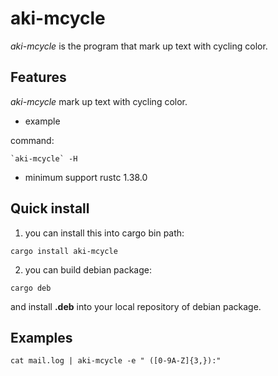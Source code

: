 # aki-mcycle

*aki-mcycle* is the program that mark up text with cycling color.

## Features

*aki-mcycle*  mark up text with cycling color.

* example

command:
```
`aki-mcycle` -H
```

* minimum support rustc 1.38.0

## Quick install

1. you can install this into cargo bin path:

```
cargo install aki-mcycle
```

2. you can build debian package:

```
cargo deb
```

and install **.deb** into your local repository of debian package.

## Examples

```
cat mail.log | aki-mcycle -e " ([0-9A-Z]{3,}):"
```
